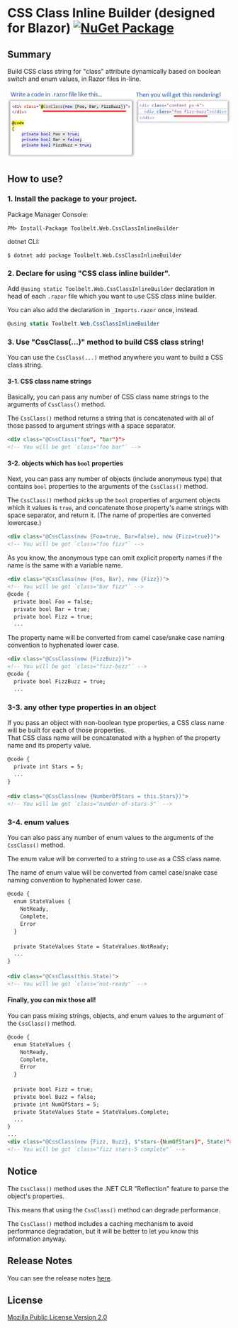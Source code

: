 # CSS Class Inline Builder (designed for Blazor) [![NuGet Package](https://img.shields.io/nuget/v/Toolbelt.Web.CssClassInlineBuilder.svg)](https://www.nuget.org/packages/Toolbelt.Web.CssClassInlineBuilder/)

## Summary

Build CSS class string for "class" attribute dynamically based on boolean switch and enum values, in Razor files in-line.

![fig1](https://raw.githubusercontent.com/jsakamoto/CssClassInlineBuilder/master/assets/fig1.png)

## How to use?

### 1. Install the package to your project.

Package Manager Console:

```shell
PM> Install-Package Toolbelt.Web.CssClassInlineBuilder
```

dotnet CLI:

```shell
$ dotnet add package Toolbelt.Web.CssClassInlineBuilder
```

### 2. Declare for using "CSS class inline builder".

Add `@using static Toolbelt.Web.CssClassInlineBuilder` declaration in head of each `.razor` file which you want to use CSS class inline builder.

You can also add the declaration in `_Imports.razor` once, instead.

```csharp
@using static Toolbelt.Web.CssClassInlineBuilder
```

### 3. Use "CssClass(...)" method to build  CSS class string!

You can use the `CssClass(...)` method anywhere you want to build a CSS class string.

#### 3-1. CSS class name strings

Basically, you can pass any number of CSS class name strings to the arguments of `CssClass()` method.

The `CssClass()` method returns a string that is concatenated with all of those passed to argument strings with a space separator.

```html
<div class="@CssClass("foo", "bar")">
<!-- You will be got `class="foo bar"` -->
```

#### 3-2. objects which has `bool` properties

Next, you can pass any number of objects (include anonymous type) that contains `bool` properties to the arguments of the `CssClass()` method.

The `CssClass()` method picks up the `bool` properties of argument objects which it values is `true`, and concatenate those property's name strings with space separator, and return it. (The name of properties are converted lowercase.)

```html
<div class="@CssClass(new {Foo=true, Bar=false}, new {Fizz=true})">
<!-- You will be got `class="foo fizz"` -->
```

As you know, the anonymous type can omit explicit property names if the name is the same with a variable name.

```html
<div class="@CssClass(new {Foo, Bar}, new {Fizz})">
<!-- You will be got `class="bar fizz"` -->
@code {
  private bool Foo = false;
  private bool Bar = true;
  private bool Fizz = true;
  ...
```

The property name will be converted from camel case/snake case naming convention to hyphenated lower case.

```html
<div class="@CssClass(new {FizzBuzz})">
<!-- You will be got `class="fizz-buzz"` -->
@code {
  private bool FizzBuzz = true;
  ...
```

### 3-3. any other type properties in an object

If you pass an object with non-boolean type properties, a CSS class name will be built for each of those properties.  
That CSS class name will be concatenated with a hyphen of the property name and its property value.

```html
@code {
  private int Stars = 5;
  ...
}

<div class="@CssClass(new {NumberOfStars = this.Stars})">
<!-- You will be got `class="number-of-stars-5"` -->
```

### 3-4. enum values

You can also pass any number of enum values to the arguments of the `CssClass()` method.

The enum value will be converted to a string to use as a CSS class name.

The name of enum value will be converted from camel case/snake case naming convention to hyphenated lower case.

```html
@code {
  enum StateValues {
    NotReady,
    Complete,
    Error
  }

  private StateValues State = StateValues.NotReady;
  ...
}

<div class="@CssClass(this.State)">
<!-- You will be got `class="not-ready"` -->
```

#### Finally, you can mix those all!

You can pass mixing strings, objects, and enum values to the argument of the `CssClass()` method.

```html
@code {
  enum StateValues {
    NotReady,
    Complete,
    Error
  }

  private bool Fizz = true;
  private bool Buzz = false;
  private int NumOfStars = 5;
  private StateValues State = StateValues.Complete;
  ...
}
...
<div class="@CssClass(new {Fizz, Buzz}, $"stars-{NumOfStars}", State)">
<!-- You will be got `class="fizz stars-5 complete"` -->
```

## Notice

The `CssClass()` method uses the .NET CLR "Reflection" feature to parse the object's properties.

This means that using the `CssClass()` method can degrade performance.

The `CssClass()` method includes a caching mechanism to avoid performance degradation, but it will be better to let you know this information anyway.

## Release Notes

You can see the release notes [here](https://github.com/jsakamoto/CssClassInlineBuilder/blob/master/RELEASE-NOTES.txt).

## License

[Mozilla Public License Version 2.0](https://github.com/jsakamoto/CssClassInlineBuilder/blob/master/LICENSE)